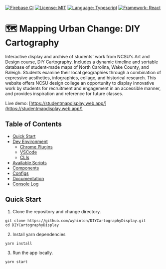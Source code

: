 [![Firebase CI](https://github.com/wyhinton/DIYCartographyDisplay/actions/workflows/firebase.js.yml/badge.svg)](https://github.com/wyhinton/DIYCartographyDisplay/actions/workflows/firebase.js.yml/badge.svg)
[![License: MIT](https://img.shields.io/badge/License-MIT-yellow.svg)](https://opensource.org/licenses/MIT)
[![Language: Typescript](https://badges.aleen42.com/src/typescript.svg)](https://badges.aleen42.com/src/typescript.svg)
[![Framework: React](https://badges.aleen42.com/src/react.svg)](https://badges.aleen42.com/src/react.svg)

# 🗺️ Mapping Urban Change: DIY Cartography

Interactive display and archive of students' work from NCSU's Art and Design course, DIY Cartography. Includes a dynamic timeline and sortable database of student-made maps of North Carolina, Wake County, and Raleigh.
Students examine their local geographies through a combination of expressive aesthetics, infographics, collage, and historical research.
This website offers NCSU design college an opportunity to display innovative work by students for recruitment and engagement in an accessible manner, and provides
inspiration and reference for future classes.

Live demo:
[https://studentmapdisplay.web.app/](https://studentmapdisplay.web.app/)

## Table of Contents

- [Quick Start](#quick-start)
- [Dev Environment](#dev-environment)
  - [Chrome Plugins](#chrome-plugins)
  - [VSCode](#vs-code)
  - [CLIs](#clis)
- [Available Scripts](#available-scripts)
- [Components](#components)
- [Configs](#configs)
- [Documentation](#documentation)
- [Console Log](#console-logs)

## Quick Start

1. Clone the repository and change directory.

```
git clone https://github.com/wyhinton/DIYCartographyDisplay.git
cd DIYCartographyDisplay
```

2. Install yarn dependencies

```
yarn install
```

3. Run the app locally.

```
yarn start
```
